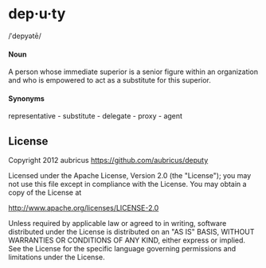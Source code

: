 # dep·u·ty
/ˈdepyətē/

#### Noun

A person whose immediate superior is a senior figure within an organization and who is empowered to act as a substitute for this superior.

#### Synonyms
representative - substitute - delegate - proxy - agent


## License
Copyright 2012 aubricus https://github.com/aubricus/deputy

Licensed under the Apache License, Version 2.0 (the "License"); you may not use this file except in compliance with the License. You may obtain a copy of the License at

http://www.apache.org/licenses/LICENSE-2.0

Unless required by applicable law or agreed to in writing, software distributed under the License is distributed on an "AS IS" BASIS, WITHOUT WARRANTIES OR CONDITIONS OF ANY KIND, either express or implied. See the License for the specific language governing permissions and limitations under the License.